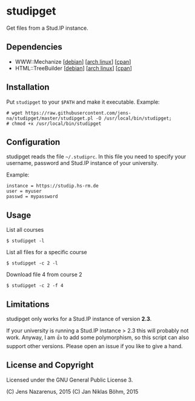 studipget
=====
Get files from a Stud.IP instance.

Dependencies
---
 - WWW::Mechanize [[debian](https://packages.debian.org/de/sid/libwww-mechanize-perl)] [[arch linux](https://www.archlinux.org/packages/community/any/perl-www-mechanize/)] [[cpan](http://search.cpan.org/~ether/WWW-Mechanize-1.74/lib/WWW/Mechanize.pm)]
 - HTML::TreeBuilder [[debian](https://packages.debian.org/en/jessie/libhtml-tree-perl)] [[arch linux](https://www.archlinux.org/packages/community/any/perl-html-tree/)]  [[cpan](http://search.cpan.org/~cjm/HTML-Tree-5.03/lib/HTML/TreeBuilder.pm)] 

Installation
---
Put `studipget` to your `$PATH` and make it executable.
Example:
```
# wget https://raw.githubusercontent.com/jens-na/studipget/master/studipget.pl -O /usr/local/bin/studipget;
# chmod +x /usr/local/bin/studipget
```

Configuration
---
studipget reads the file `~/.studiprc`. In this file you need to specify
your username, password and Stud.IP instance of your university.

Example:
```
instance = https://studip.hs-rm.de
user = myuser
passwd = mypassword
```

Usage
---
List all courses
```
$ studipget -l
```

List all files for a specific course
```
$ studipget -c 2 -l
```

Download file 4 from course 2
```
$ studipget -c 2 -f 4
```

Limitations
---
studipget only works for a Stud.IP instance of version **2.3**. 

If your university is running a Stud.IP instance > 2.3 this will probably not work. Anyway, I am :+1: to add some polymorphism, so this script can also support 
other versions. Please open an issue if you like to give a hand.

License and Copyright
---
Licensed under the GNU General Public License 3.

(C) Jens Nazarenus, 2015
(C) Jan Niklas Böhm, 2015
